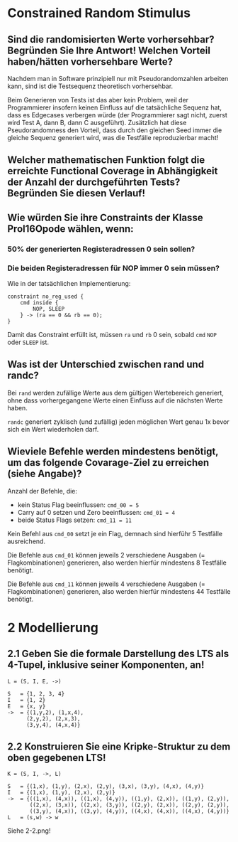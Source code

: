 # Constrained Random Stimulus

## Sind die randomisierten Werte vorhersehbar? Begründen Sie Ihre Antwort! Welchen Vorteil haben/hätten vorhersehbare Werte?

Nachdem man in Software prinzipiell nur mit Pseudorandomzahlen arbeiten kann, sind ist die Testsequenz theoretisch vorhersehbar.

Beim Generieren von Tests ist das aber kein Problem, weil der Programmierer insofern keinen Einfluss auf die tatsächliche Sequenz hat, dass es Edgecases verbergen würde (der Programmierer sagt nicht, zuerst wird Test A, dann B, dann C ausgeführt).
Zusätzlich hat diese Pseudorandomness den Vorteil, dass durch den gleichen Seed immer die gleiche Sequenz generiert wird, was die Testfälle reproduzierbar macht!

## Welcher mathematischen Funktion folgt die erreichte Functional Coverage in Abhängigkeit der Anzahl der durchgeführten Tests? Begründen Sie diesen Verlauf!

## Wie würden Sie ihre Constraints der Klasse Prol16Opode wählen, wenn:

### 50% der generierten Registeradressen 0 sein sollen?



### Die beiden Registeradressen für NOP immer 0 sein müssen?

Wie in der tatsächlichen Implementierung:

    constraint no_reg_used {
        cmd inside {
            NOP, SLEEP
        } -> (ra == 0 && rb == 0);
    }

Damit das Constraint erfüllt ist, müssen `ra` und `rb` 0 sein, sobald `cmd` `NOP` oder `SLEEP` ist.

## Was ist der Unterschied zwischen rand und randc?

Bei `rand` werden zufällige Werte aus dem gültigen Wertebereich generiert, ohne dass vorhergegangene Werte einen Einfluss auf die nächsten Werte haben.

`randc` generiert zyklisch (und zufällig) jeden möglichen Wert genau 1x bevor sich ein Wert wiederholen darf.

## Wieviele Befehle werden mindestens benötigt, um das folgende Covarage-Ziel zu erreichen (siehe Angabe)?

Anzahl der Befehle, die:
- kein Status Flag beeinflussen:               `cmd_00 = 5`
- Carry auf 0 setzen und Zero beeinflussen:    `cmd_01 = 4`
- beide Status Flags setzen:                   `cmd_11 = 11`

Kein Befehl aus `cmd_00` setzt je ein Flag, demnach sind hierführ 5 Testfälle ausreichend.

Die Befehle aus `cmd_01` können jeweils 2 verschiedene Ausgaben (= Flagkombinationen) generieren, also werden hierfür mindestens 8 Testfälle benötigt.

Die Befehle aus `cmd_11` können jeweils 4 verschiedene Ausgaben (= Flagkombinationen) generieren, also werden hierfür mindestens 44 Testfälle benötigt.



# 2 Modellierung

## 2.1 Geben Sie die formale Darstellung des LTS als 4-Tupel, inklusive seiner Komponenten, an!

    L = (S, I, E, ->)

    S   = {1, 2, 3, 4}
    I   = {1, 2}
    E   = {x, y}
    ->  = {(1,y,2), (1,x,4),
          (2,y,2), (2,x,3),
          (3,y,4), (4,x,4)}

## 2.2 Konstruieren Sie eine Kripke-Struktur zu dem oben gegebenen LTS!

    K = (S, I, ->, L)

    S   = {(1,x), (1,y), (2,x), (2,y), (3,x), (3,y), (4,x), (4,y)}
    I   = {(1,x), (1,y), (2,x), (2,y)}
    ->  = {((1,x), (4,x)), ((1,x), (4,y)), ((1,y), (2,x)), ((1,y), (2,y)),
           ((2,x), (3,x)), ((2,x), (3,y)), ((2,y), (2,x)), ((2,y), (2,y)),
           ((3,y), (4,x)), ((3,y), (4,y)), ((4,x), (4,x)), ((4,x), (4,y))}
    L   = (s,w) -> w

Siehe 2-2.png!
